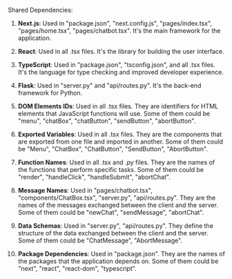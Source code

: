 Shared Dependencies:

1. **Next.js**: Used in "package.json", "next.config.js", "pages/index.tsx", "pages/home.tsx", "pages/chatbot.tsx". It's the main framework for the application.

2. **React**: Used in all .tsx files. It's the library for building the user interface.

3. **TypeScript**: Used in "package.json", "tsconfig.json", and all .tsx files. It's the language for type checking and improved developer experience.

4. **Flask**: Used in "server.py" and "api/routes.py". It's the back-end framework for Python.

5. **DOM Elements IDs**: Used in all .tsx files. They are identifiers for HTML elements that JavaScript functions will use. Some of them could be "menu", "chatBox", "chatButton", "sendButton", "abortButton".

6. **Exported Variables**: Used in all .tsx files. They are the components that are exported from one file and imported in another. Some of them could be "Menu", "ChatBox", "ChatButton", "SendButton", "AbortButton".

7. **Function Names**: Used in all .tsx and .py files. They are the names of the functions that perform specific tasks. Some of them could be "render", "handleClick", "handleSubmit", "abortChat".

8. **Message Names**: Used in "pages/chatbot.tsx", "components/ChatBox.tsx", "server.py", "api/routes.py". They are the names of the messages exchanged between the client and the server. Some of them could be "newChat", "sendMessage", "abortChat".

9. **Data Schemas**: Used in "server.py", "api/routes.py". They define the structure of the data exchanged between the client and the server. Some of them could be "ChatMessage", "AbortMessage".

10. **Package Dependencies**: Used in "package.json". They are the names of the packages that the application depends on. Some of them could be "next", "react", "react-dom", "typescript".